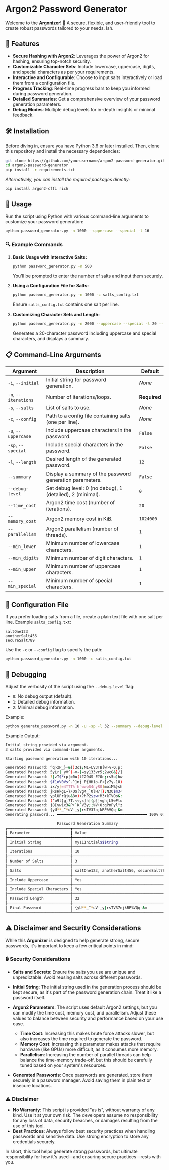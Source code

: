 # Argon2 Password Generator

Welcome to the **Argonizer**! 🚀 A secure, flexible, and user-friendly tool to create robust passwords tailored to your needs. Ish.

## 🌟 Features

- **Secure Hashing with Argon2**: Leverages the power of Argon2 for hashing, ensuring top-notch security.
- **Customizable Character Sets**: Include lowercase, uppercase, digits, and special characters as per your requirements.
- **Interactive and Configurable**: Choose to input salts interactively or load them from a configuration file.
- **Progress Tracking**: Real-time progress bars to keep you informed during password generation.
- **Detailed Summaries**: Get a comprehensive overview of your password generation parameters.
- **Debug Modes**: Multiple debug levels for in-depth insights or minimal feedback.

## 🛠 Installation

Before diving in, ensure you have Python 3.6 or later installed. Then, clone this repository and install the necessary dependencies:

```bash
git clone https://github.com/yourusername/argon2-password-generator.git
cd argon2-password-generator
pip install -r requirements.txt
```

*Alternatively, you can install the required packages directly:*

```bash
pip install argon2-cffi rich
```

## 🚀 Usage

Run the script using Python with various command-line arguments to customize your password generation:

```bash
python password_generator.py -n 1000 --uppercase --special -l 16
```

### 🔍 Example Commands

1. **Basic Usage with Interactive Salts:**

    ```bash
    python password_generator.py -n 500
    ```

    You'll be prompted to enter the number of salts and input them securely.

2. **Using a Configuration File for Salts:**

    ```bash
    python password_generator.py -n 1000 -c salts_config.txt
    ```

    Ensure `salts_config.txt` contains one salt per line.

3. **Customizing Character Sets and Length:**

    ```bash
    python password_generator.py -n 2000 --uppercase --special -l 20 --summary
    ```

    Generates a 20-character password including uppercase and special characters, and displays a summary.

## 📋 Command-Line Arguments

| Argument           | Description                                                   | Default     |
|--------------------|---------------------------------------------------------------|-------------|
| `-i`, `--initial`  | Initial string for password generation.                      | *None*      |
| `-n`, `--iterations` | Number of iterations/loops.                                 | **Required**|
| `-s`, `--salts`    | List of salts to use.                                         | *None*      |
| `-c`, `--config`   | Path to a config file containing salts (one per line).        | *None*      |
| `-u`, `--uppercase`| Include uppercase characters in the password.                | `False`     |
| `-sp`, `--special` | Include special characters in the password.                  | `False`     |
| `-l`, `--length`   | Desired length of the generated password.                    | `12`        |
| `--summary`        | Display a summary of the password generation parameters.     | `False`     |
| `--debug-level`    | Set debug level: 0 (no debug), 1 (detailed), 2 (minimal).    | `0`         |
| `--time_cost`      | Argon2 time cost (number of iterations).                     | `20`        |
| `--memory_cost`    | Argon2 memory cost in KiB.                                    | `1024000`   |
| `--parallelism`    | Argon2 parallelism (number of threads).                       | `1`         |
| `--min_lower`      | Minimum number of lowercase characters.                       | `1`         |
| `--min_digits`     | Minimum number of digit characters.                           | `1`         |
| `--min_upper`      | Minimum number of uppercase characters.                       | `1`         |
| `--min_special`    | Minimum number of special characters.                         | `1`         |

## 📝 Configuration File

If you prefer loading salts from a file, create a plain text file with one salt per line. Example `salts_config.txt`:

```
saltOne123
anotherSalt456
secureSalt789
```

Use the `-c` or `--config` flag to specify the path:

```bash
python password_generator.py -n 1000 -c salts_config.txt
```

## 🐞 Debugging

Adjust the verbosity of the script using the `--debug-level` flag:

- `0`: No debug output (default).
- `1`: Detailed debug information.
- `2`: Minimal debug information.

Example:

```bash
python generate_password.py -n 10 -u -sp -l 32 --summary --debug-level 2 -i my111nitial$$$tring -s saltOne123 anotherSalt456 secureSalt789
```

Example Output:

```bash
Initial string provided via argument.
3 salts provided via command-line arguments.

Starting password generation with 10 iterations...

Generated Password: ^q>zP_}-&{)3o$;N1+LV3TB[w>%-Q,p:
Generated Password: 5yLr|_yV^)~v~|=sy133vr5;2wcO&}/]
Generated Password: ?|zT$*rp[=0u(t?294S-E?0n;rs5o)hw
Generated Password: $f1oV0Vs^.^1nj_P{HH1o-F<]z7y-1U)
Generated Password: ix/y[=4TTT%`h`wwpS4nyR0]moiM%}sh
Generated Password: jRsHkgL~}/Q$[Vg4_`OlH7|};N3O$m3<
Generated Password: yplUPrQju&8v)+?hP2$zw+M3+kTVOo&:
Generated Password: (^o9t}g,?T.<<yx]h|(p]]vghjL5wPlu
Generated Password: j8[yw1x3&P+`K`V3y;;%V+O:gPnPyl^z
Generated Password: {yU**_^*uV-_y|rsTV37njkRP%VQq-&m
Generating password... ━━━━━━━━━━━━━━━━━━━━━━━━━━━━━━━━━━━━━━━━ 100% 0:02:00 0:00:00

                       Password Generation Summary
┏━━━━━━━━━━━━━━━━━━━━━━━━━━━━┳━━━━━━━━━━━━━━━━━━━━━━━━━━━━━━━━━━━━━━━━━━━┓
┃ Parameter                  ┃ Value                                     ┃
┡━━━━━━━━━━━━━━━━━━━━━━━━━━━━╇━━━━━━━━━━━━━━━━━━━━━━━━━━━━━━━━━━━━━━━━━━━┩
│ Initial String             │ my111nitial$$$tring                       │
├────────────────────────────┼───────────────────────────────────────────┤
│ Iterations                 │ 10                                        │
├────────────────────────────┼───────────────────────────────────────────┤
│ Number of Salts            │ 3                                         │
├────────────────────────────┼───────────────────────────────────────────┤
│ Salts                      │ saltOne123, anotherSalt456, secureSalt789 │
├────────────────────────────┼───────────────────────────────────────────┤
│ Include Uppercase          │ Yes                                       │
├────────────────────────────┼───────────────────────────────────────────┤
│ Include Special Characters │ Yes                                       │
├────────────────────────────┼───────────────────────────────────────────┤
│ Password Length            │ 32                                        │
├────────────────────────────┼───────────────────────────────────────────┤
│ Final Password             │ {yU**_^*uV-_y|rsTV37njkRP%VQq-&m          │
└────────────────────────────┴───────────────────────────────────────────┘
```


## ⚠️ Disclaimer and Security Considerations

While this **Argonizer** is designed to help generate strong, secure passwords, it's important to keep a few critical points in mind:

### 🔒 Security Considerations

- **Salts and Secrets**: Ensure the salts you use are unique and unpredictable. Avoid reusing salts across different passwords.
- **Initial String**: The initial string used in the generation process should be kept secure, as it's part of the password generation chain. Treat it like a password itself.
- **Argon2 Parameters**: The script uses default Argon2 settings, but you can modify the time cost, memory cost, and parallelism. Adjust these values to balance between security and performance based on your use case.
  
  - **Time Cost**: Increasing this makes brute force attacks slower, but also increases the time required to generate the password.
  - **Memory Cost**: Increasing this parameter makes attacks that require hardware (like GPUs) more difficult, as it consumes more memory.
  - **Parallelism**: Increasing the number of parallel threads can help balance the time-memory trade-off, but this should be carefully tuned based on your system's resources.

- **Generated Passwords**: Once passwords are generated, store them securely in a password manager. Avoid saving them in plain text or insecure locations.

### ⚠️ Disclaimer

- **No Warranty**: This script is provided "as is", without warranty of any kind. Use it at your own risk. The developers assume no responsibility for any loss of data, security breaches, or damages resulting from the use of this tool.
- **Best Practices**: Always follow best security practices when handling passwords and sensitive data. Use strong encryption to store any credentials securely.

In short, this tool helps generate strong passwords, but ultimate responsibility for how it's used—and ensuring secure practices—rests with you.

